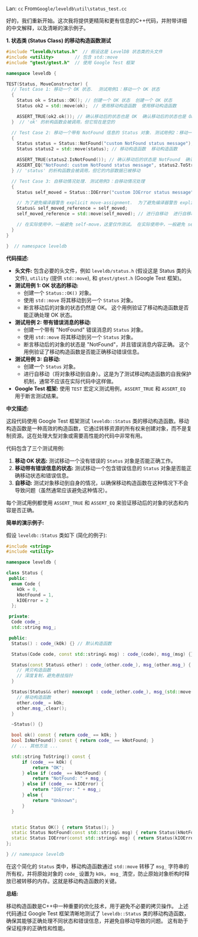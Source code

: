 Lan: `cc` From`Google/leveldb\util\status_test.cc`

好的，我们重新开始。这次我将提供更精简和更有信息的C++代码，并附带详细的中文解释，以及清晰的演示例子。

**1.  状态类 (Status Class) 的移动构造函数测试**

```cpp
#include "leveldb/status.h"  // 假设这是 LevelDB 状态类的头文件
#include <utility>        // 包含 std::move
#include "gtest/gtest.h"  // 使用 Google Test 框架

namespace leveldb {

TEST(Status, MoveConstructor) {
  // Test Case 1: 移动一个 OK 状态.  测试用例1：移动一个 OK 状态
  {
    Status ok = Status::OK(); // 创建一个 OK 状态  创建一个 OK 状态
    Status ok2 = std::move(ok);  // 使用移动构造函数  使用移动构造函数

    ASSERT_TRUE(ok2.ok()); // 确认移动后的状态也是 OK  确认移动后的状态也是 OK
  }  // 'ok' 的析构函数会被调用，但它现在是空的

  // Test Case 2: 移动一个带有 NotFound 信息的 Status 对象. 测试用例2：移动一个带有 NotFound 信息的 Status 对象
  {
    Status status = Status::NotFound("custom NotFound status message"); // 创建一个 NotFound 状态  创建一个 NotFound 状态
    Status status2 = std::move(status); // 移动构造函数  移动构造函数

    ASSERT_TRUE(status2.IsNotFound()); // 确认移动后的状态是 NotFound  确认移动后的状态是 NotFound
    ASSERT_EQ("NotFound: custom NotFound status message", status2.ToString()); // 确认信息被正确移动 确认信息被正确移动
  } // 'status' 的析构函数会被调用，但它的内部数据已被移动

  // Test Case 3: 自移动情况处理. 测试用例3：自移动情况处理
  {
    Status self_moved = Status::IOError("custom IOError status message"); // 创建一个 IOError 状态   创建一个 IOError 状态

    // 为了避免编译器警告 explicit move-assignment.  为了避免编译器警告 explicit move-assignment
    Status& self_moved_reference = self_moved;
    self_moved_reference = std::move(self_moved); // 进行自移动  进行自移动

    // 在实际使用中，一般避免 self-move，这里仅作测试。 在实际使用中，一般避免 self-move，这里仅作测试
  }
}

}  // namespace leveldb
```

**代码描述:**

*   **头文件:** 包含必要的头文件，例如 `leveldb/status.h` (假设这是 Status 类的头文件), `utility` (提供 `std::move`), 和 `gtest/gtest.h` (Google Test 框架)。
*   **测试用例 1: OK 状态的移动:**
    *   创建一个 `Status::OK()` 对象。
    *   使用 `std::move` 将其移动到另一个 `Status` 对象。
    *   断言移动后的对象的状态仍然是 OK。  这个用例验证了移动构造函数是否能正确处理 OK 状态。
*   **测试用例 2: 带有错误消息的移动:**
    *   创建一个带有 "NotFound" 错误消息的 `Status` 对象。
    *   使用 `std::move` 将其移动到另一个 `Status` 对象。
    *   断言移动后的对象的状态是 "NotFound"，并且错误消息内容正确。  这个用例验证了移动构造函数是否能正确移动错误信息。
*   **测试用例 3: 自移动:**
    *   创建一个 `Status` 对象。
    *   进行自移动（将对象移动到自身）。这是为了测试移动构造函数的自我保护机制，通常不应该在实际代码中这样做。
*   **Google Test 框架:** 使用 `TEST` 宏定义测试用例，`ASSERT_TRUE` 和 `ASSERT_EQ` 用于断言测试结果。

**中文描述:**

这段代码使用 Google Test 框架测试 `leveldb::Status` 类的移动构造函数。移动构造函数是一种高效的构造函数，它通过转移资源的所有权来创建对象，而不是复制资源。这在处理大型对象或需要高性能的代码中非常有用。

代码包含了三个测试用例:

1.  **移动 OK 状态:**  测试移动一个没有错误的 `Status` 对象是否能正确工作。
2.  **移动带有错误信息的状态:**  测试移动一个包含错误信息的 `Status` 对象是否能正确移动状态和错误信息。
3.  **自移动:**  测试对象移动到自身的情况，以确保移动构造函数在这种情况下不会导致问题（虽然通常应该避免这种情况）。

每个测试用例都使用 `ASSERT_TRUE` 和 `ASSERT_EQ` 来验证移动后的对象的状态和内容是否正确。

**简单的演示例子:**

假设 `leveldb::Status` 类如下 (简化的例子):

```cpp
#include <string>
#include <utility>

namespace leveldb {

class Status {
 public:
  enum Code {
    kOk = 0,
    kNotFound = 1,
    kIOError = 2
  };

 private:
  Code code_;
  std::string msg_;

 public:
  Status() : code_(kOk) {} // 默认构造函数

  Status(Code code, const std::string& msg) : code_(code), msg_(msg) {}

  Status(const Status& other) : code_(other.code_), msg_(other.msg_) {
    // 拷贝构造函数
    // 深度复制，避免悬挂指针
  }

  Status(Status&& other) noexcept : code_(other.code_), msg_(std::move(other.msg_)) {
    // 移动构造函数
    other.code_ = kOk;
    other.msg_.clear();
  }

  ~Status() {}

  bool ok() const { return code_ == kOk; }
  bool IsNotFound() const { return code_ == kNotFound; }
  // ... 其他方法 ...

  std::string ToString() const {
      if (code_ == kOk) {
          return "OK";
      } else if (code_ == kNotFound) {
          return "NotFound: " + msg_;
      } else if (code_ == kIOError) {
          return "IOError: " + msg_;
      } else {
          return "Unknown";
      }
  }


  static Status OK() { return Status(); }
  static Status NotFound(const std::string& msg) { return Status(kNotFound, msg); }
  static Status IOError(const std::string& msg) { return Status(kIOError, msg); }
};

} // namespace leveldb
```

在这个简化的 `Status` 类中，移动构造函数通过 `std::move` 转移了 `msg_` 字符串的所有权，并将原始对象的 `code_` 设置为 `kOk`， `msg_` 清空，防止原始对象析构时释放已被转移的内存。这就是移动构造函数的关键。

**总结:**

移动构造函数是C++中一种重要的优化技术，用于避免不必要的拷贝操作。  上述代码通过 Google Test 框架清晰地测试了 `leveldb::Status` 类的移动构造函数，确保其能够正确处理不同状态和错误信息，并避免自移动导致的问题。  这有助于保证程序的正确性和性能。
